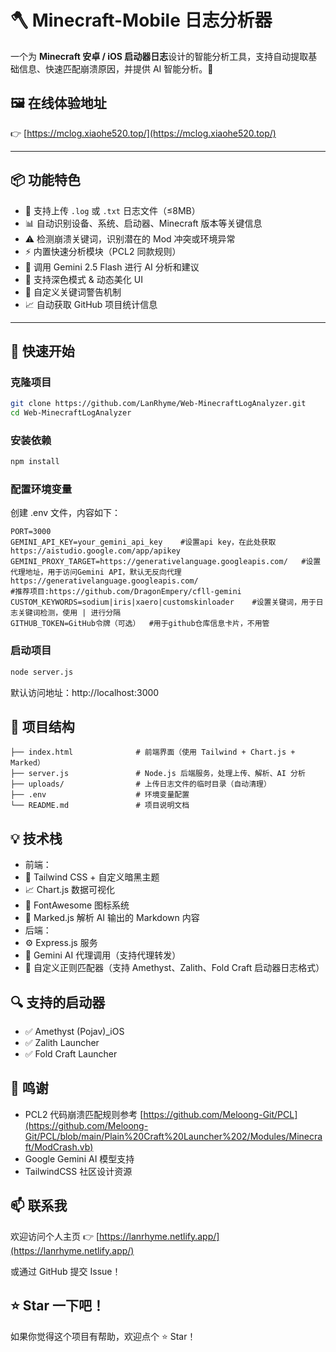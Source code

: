 # 🪓 Minecraft-Mobile 日志分析器

一个为 **Minecraft 安卓 / iOS 启动器日志**设计的智能分析工具，支持自动提取基础信息、快速匹配崩溃原因，并提供 AI 智能分析。🌟

## 🖼️ 在线体验地址

👉 [https://mclog.xiaohe520.top/](https://mclog.xiaohe520.top/)

---

## 📦 功能特色

- 📝 支持上传 `.log` 或 `.txt` 日志文件（≤8MB）
- 📊 自动识别设备、系统、启动器、Minecraft 版本等关键信息
- ⚠️ 检测崩溃关键词，识别潜在的 Mod 冲突或环境异常
- ⚡ 内置快速分析模块（PCL2 同款规则）
- 🤖 调用 Gemini 2.5 Flash 进行 AI 分析和建议
- 🌙 支持深色模式 & 动态美化 UI
- 🧠 自定义关键词警告机制
- 📈 自动获取 GitHub 项目统计信息

---

## 🚀 快速开始

### 克隆项目

```bash
git clone https://github.com/LanRhyme/Web-MinecraftLogAnalyzer.git
cd Web-MinecraftLogAnalyzer
```

### 安装依赖

```bash
npm install
```

### 配置环境变量
创建 .env 文件，内容如下：

```env
PORT=3000
GEMINI_API_KEY=your_gemini_api_key    #设置api key，在此处获取https://aistudio.google.com/app/apikey
GEMINI_PROXY_TARGET=https://generativelanguage.googleapis.com/   #设置代理地址，用于访问Gemini API，默认无反向代理https://generativelanguage.googleapis.com/
#推荐项目:https://github.com/DragonEmpery/cfll-gemini
CUSTOM_KEYWORDS=sodium|iris|xaero|customskinloader    #设置关键词，用于日志关键词检测，使用 | 进行分隔
GITHUB_TOKEN=GitHub令牌（可选）  #用于github仓库信息卡片，不用管
```

### 启动项目

```bash
node server.js
```

默认访问地址：http://localhost:3000

## 📁 项目结构
```
├── index.html              # 前端界面（使用 Tailwind + Chart.js + Marked）
├── server.js               # Node.js 后端服务，处理上传、解析、AI 分析
├── uploads/                # 上传日志文件的临时目录（自动清理）
├── .env                    # 环境变量配置
└── README.md               # 项目说明文档
```
## 💡 技术栈
* 前端：
 * 🎨 Tailwind CSS + 自定义暗黑主题
 * 📈 Chart.js 数据可视化
 * 🧩 FontAwesome 图标系统
 * 📝 Marked.js 解析 AI 输出的 Markdown 内容
* 后端：
 * ⚙️ Express.js 服务
 * 🤖 Gemini AI 代理调用（支持代理转发）
 * 📄 自定义正则匹配器（支持 Amethyst、Zalith、Fold Craft 启动器日志格式）

## 🔍 支持的启动器

* ✅ Amethyst (Pojav)_iOS
* ✅ Zalith Launcher
* ✅ Fold Craft Launcher

## 🤝 鸣谢
* PCL2 代码崩溃匹配规则参考 [https://github.com/Meloong-Git/PCL](https://github.com/Meloong-Git/PCL/blob/main/Plain%20Craft%20Launcher%202/Modules/Minecraft/ModCrash.vb)
* Google Gemini AI 模型支持
* TailwindCSS 社区设计资源

## 📫 联系我
欢迎访问个人主页 👉 [https://lanrhyme.netlify.app/](https://lanrhyme.netlify.app/)

或通过 GitHub 提交 Issue！

## ⭐ Star 一下吧！
如果你觉得这个项目有帮助，欢迎点个 ⭐ Star！

